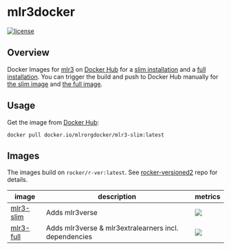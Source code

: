 # mlr3docker

<!-- badges: start -->

[![license](https://img.shields.io/badge/license-GPLv3-blue.svg)](https://opensource.org/licenses/GPL-3.0)

<!-- badges: end -->

## Overview

Docker Images for [mlr3](https://github.com/mlr-org/mlr3) on [Docker Hub](https://hub.docker.com/u/mlrorgdocker) for a [slim installation](https://hub.docker.com/r/mlrorgdocker/mlr3-slim) and a [full installation](https://hub.docker.com/r/mlrorgdocker/mlr3-full).
You can trigger the build and push to Docker Hub manually for [the slim image](https://github.com/mlr-org/mlr3docker/actions/workflows/mlr3slim.yml) and [the full image](https://github.com/mlr-org/mlr3docker/actions/workflows/mlr3full.yml).

## Usage

Get the image from [Docker Hub](https://hub.docker.com/u/mlrorgdocker):

```
docker pull docker.io/mlrorgdocker/mlr3-slim:latest
```

## Images

The images build on `rocker/r-ver:latest`. See [rocker-versioned2](https://github.com/rocker-org/rocker-versioned2) repo for details.

| image                                                        | description                                           | metrics                                                                                                                |
| ------------------------------------------------------------ | ----------------------------------------------------- | ---------------------------------------------------------------------------------------------------------------------- |
| [mlr3-slim](https://hub.docker.com/r/mlrorgdocker/mlr3-slim) | Adds mlr3verse                                        | [![](https://img.shields.io/docker/pulls/mlrorgdocker/mlr3-slim.svg)](https://hub.docker.com/r/mlrorgdocker/mlr3-slim) |
| [mlr3-full](https://hub.docker.com/r/mlrorgdocker/mlr3-full) | Adds mlr3verse & mlr3extralearners incl. dependencies | [![](https://img.shields.io/docker/pulls/mlrorgdocker/mlr3-full.svg)](https://hub.docker.com/r/mlrorgdocker/mlr3-slim) |
